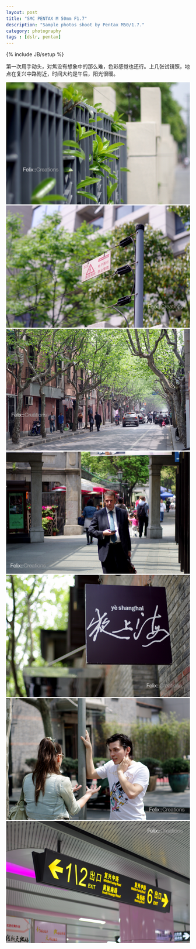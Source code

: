 ```yaml
---
layout: post
title: "SMC PENTAX M 50mm F1.7"
description: "Sample photos shoot by Pentax M50/1.7."
category: photography
tags : [dslr, pentax]
---
```

{% include JB/setup %}

第一次用手动头，对焦没有想象中的那么难，色彩感觉也还行。上几张试镜照，地点在复兴中路附近，时间大约是午后，阳光很暖。

<img src ="/images/IMGP4908.jpg" class="img" />

<img src ="/images/IMGP4910.jpg" class="img" />

<img src ="/images/IMGP4916.jpg" class="img" />

<img src ="/images/IMGP4935.jpg" class="img" />

<img src ="/images/IMGP4945.jpg" class="img" />

<img src ="/images/IMGP4963.jpg" class="img" />

<img src ="/images/IMGP4976.jpg" class="img" />